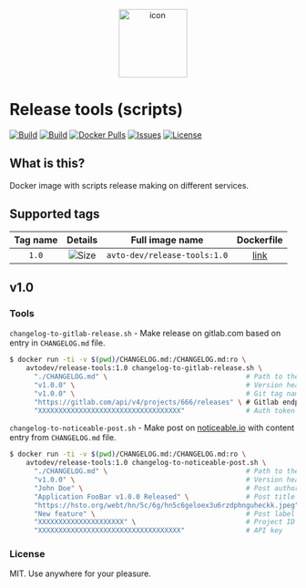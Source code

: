 <p align="center">
 <img src="https://hsto.org/webt/kn/zm/ef/knzmeflejqqdsssb_uyg6_pzoio.png" width="120" alt="icon">
</p>

# Release tools (scripts)

[![Build][badge_automated]][link_hub]
[![Build][badge_build]][link_hub]
[![Docker Pulls][badge_pulls]][link_hub]
[![Issues][badge_issues]][link_issues]
[![License][badge_license]][link_license]

## What is this?

Docker image with scripts release making on different services.

## Supported tags

Tag name | Details                 | Full image name              | Dockerfile
:------: | :---------------------: | :--------------------------: | :--------:
`1.0`    | ![Size][badge_size_1_0] | `avto-dev/release-tools:1.0` | [link][dockerfile_1_0]

[badge_size_1_0]:https://images.microbadger.com/badges/image/avtodev/release-tools:1.0.svg
[dockerfile_1_0]:https://github.com/avto-dev/release-tools-docker/blob/image-1.0/Dockerfile

## v1.0

### Tools

`changelog-to-gitlab-release.sh` - Make release on gitlab.com based on entry in `CHANGELOG.md` file.

```bash
$ docker run -ti -v $(pwd)/CHANGELOG.md:/CHANGELOG.md:ro \
    avtodev/release-tools:1.0 changelog-to-gitlab-release.sh \
      "./CHANGELOG.md" \                                  # Path to the CHANGELOG.md
      "v1.0.0" \                                          # Version header (for getting content from CHANGELOG.md)
      "v1.0.0" \                                          # Git tag name (must exists on target reporitory/project)
      "https://gitlab.com/api/v4/projects/666/releases" \ # Gitlab endpoint API uri
      "XXXXXXXXXXXXXXXXXXXXXXXXXXXXXXXXXXX"               # Auth token
```

`changelog-to-noticeable-post.sh` - Make post on [noticeable.io][noticeable_io] with content entry from `CHANGELOG.md` file.

```bash
$ docker run -ti -v $(pwd)/CHANGELOG.md:/CHANGELOG.md:ro \
    avtodev/release-tools:1.0 changelog-to-noticeable-post.sh \
      "./CHANGELOG.md" \                                  # Path to the CHANGELOG.md
      "v1.0.0" \                                          # Version header (for getting content from CHANGELOG.md)
      "John Doe" \                                        # Post author name
      "Application FooBar v1.0.0 Released" \              # Post title
      "https://hsto.org/webt/hn/5c/6g/hn5c6geloex3u6rzdphnguheckk.jpeg" \ # Featured image URI
      "New feature" \                                     # Post label name
      "XXXXXXXXXXXXXXXXXXXXX" \                           # Project ID
      "XXXXXXXXXXXXXXXXXXXXXXXXXXXXXXXXXXX"               # API key
```

### License

MIT. Use anywhere for your pleasure.

[noticeable_io]:https://noticeable.io
[badge_automated]:https://img.shields.io/docker/cloud/automated/avtodev/release-tools.svg?style=flat-square&maxAge=30
[badge_pulls]:https://img.shields.io/docker/pulls/avtodev/release-tools.svg?style=flat-square&maxAge=30
[badge_issues]:https://img.shields.io/github/issues/avto-dev/release-tools-docker.svg?style=flat-square&maxAge=30
[badge_build]:https://img.shields.io/docker/cloud/build/avtodev/release-tools.svg?style=flat-square&maxAge=30
[badge_license]:https://img.shields.io/github/license/avto-dev/release-tools-docker.svg?style=flat-square&maxAge=30
[link_hub]:https://hub.docker.com/r/avtodev/release-tools/
[link_license]:https://github.com/avto-dev/release-tools-docker/blob/master/LICENSE
[link_issues]:https://github.com/avto-dev/release-tools-docker/issuesx
